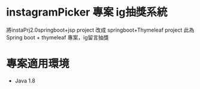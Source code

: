 # instagramPicker 專案 ig抽獎系統 

將instaPrj2.0springboot+jsp project 改成 springboot+Thymeleaf project
此為Spring boot + thymeleaf 專案，ig留言抽獎



# 專案適用環境

- Java 1.8 

